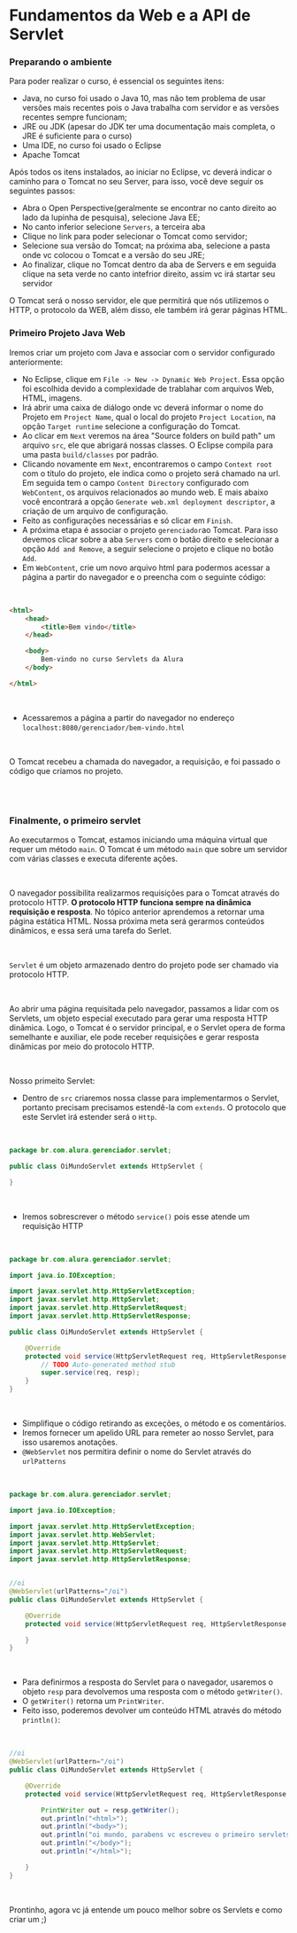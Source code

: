 # Fundamentos da Web e a API de Servlet

### Preparando o ambiente

Para poder realizar o curso, é essencial os seguintes itens:
- Java, no curso foi usado o Java 10, mas não tem problema de usar versões mais recentes pois o  Java trabalha com servidor e as versões recentes sempre funcionam;
- JRE ou JDK (apesar do JDK ter uma documentação mais completa, o JRE é suficiente para o curso)
- Uma IDE, no curso foi usado o Eclipse
- Apache Tomcat

Após todos os itens instalados, ao iniciar no Eclipse, vc deverá indicar o caminho para o Tomcat no seu Server, para isso, você deve seguir os seguintes passos:
- Abra o Open Perspective(geralmente se encontrar no canto direito ao lado da lupinha de pesquisa), selecione Java EE;
- No canto inferior selecione `Servers`, a terceira aba
- Clique no link para poder selecionar o Tomcat como servidor;
- Selecione sua versão do Tomcat; na próxima aba, selecione a pasta onde vc colocou o Tomcat e a versão do seu JRE;
- Ao finalizar, clique no Tomcat dentro da aba de Servers e em seguida clique na seta verde no canto intefrior direito, assim vc irá startar seu servidor

O Tomcat será o nosso servidor, ele que permitirá que nós utilizemos o HTTP, o protocolo da WEB, além disso, ele também irá gerar páginas HTML.

### Primeiro Projeto Java Web

Iremos criar um projeto com Java e associar com o servidor configurado anteriormente:

- No Eclipse, clique em `File -> New -> Dynamic Web Project`. Essa opção foi escolhida devido a complexidade de trablahar com arquivos Web, HTML, imagens.
- Irá abrir uma caixa de diálogo onde vc deverá informar o nome do Projeto em `Project Name`, qual o local do projeto `Project Location`, na opção `Target runtime` selecione a configuração do Tomcat.
- Ao clicar em `Next` veremos na área "Source folders on build path" um arquivo `src`, ele que abrigará nossas classes. O Eclipse compila para uma pasta `build/classes` por padrão.
- Clicando novamente em `Next`, encontraremos o campo `Context root` com o título do projeto, ele indica como o projeto será chamado na url. Em seguida tem o campo `Content Directory` configurado com `WebContent`, os arquivos relacionados ao mundo web. E mais abaixo você encontrará a opção `Generate web.xml deployment descriptor`, a criação de um arquivo de configuração. 
- Feito as configurações necessárias e só clicar em `Finish`.
- A próxima etapa é associar o projeto `gerenciador`ao Tomcat. Para isso devemos clicar sobre a aba `Servers` com o botão direito e selecionar a opção `Add and Remove`, a seguir selecione o projeto e clique no botão `Add`.
- Em `WebContent`, crie um novo arquivo html para podermos acessar a página a partir do navegador e o preencha com o seguinte código:

<br>

``` html
<html>
    <head>
        <title>Bem vindo</title>
    </head>

    <body>
        Bem-vindo no curso Servlets da Alura
    </body>

</html>
```

<br>

- Acessaremos a página a partir do navegador no endereço `localhost:8080/gerenciador/bem-vindo.html`

<br>

O Tomcat recebeu a chamada do navegador, a requisição, e foi passado o código que criamos no projeto.

<br>
<br>

### Finalmente, o primeiro servlet

Ao executarmos o Tomcat, estamos iniciando uma máquina virtual que requer um método `main`. O Tomcat é um método `main` que sobre um servidor com várias classes e executa diferente ações.

<br>

O navegador possibilita realizarmos requisições para o Tomcat através do protocolo HTTP. **O protocolo HTTP funciona sempre na dinâmica requisição e resposta**. No tópico anterior aprendemos a retornar uma página estática HTML. Nossa próxima meta será gerarmos conteúdos dinâmicos, e essa será uma tarefa do Serlet.

<br>

`Servlet` é um objeto armazenado dentro do projeto pode ser chamado via protocolo HTTP.

<br>

Ao abrir uma página requisitada pelo navegador, passamos a lidar com os Servlets, um objeto especial executado para gerar uma resposta HTTP dinâmica. Logo, o Tomcat é o servidor principal, e o Servlet opera de forma semelhante e auxiliar, ele pode receber requisições e gerar resposta dinâmicas por meio do protocolo HTTP.

<br>

Nosso primeito Servlet:
- Dentro de `src` criaremos nossa classe para implementarmos o Servlet, portanto precisam  precisamos estendê-la com `extends`. O protocolo que este Servlet irá estender será o `Http`.

<br>

```java
package br.com.alura.gerenciador.servlet;

public class OiMundoServlet extends HttpServlet {

}
```

<br>

- Iremos sobrescrever o método `service()` pois esse atende um requisição HTTP

<br>

```java
package br.com.alura.gerenciador.servlet;

import java.io.IOException;

import javax.servlet.http.HttpServletException;
import javax.servlet.http.HttpServlet;
import javax.servlet.http.HttpServletRequest;
import javax.servlet.http.HttpServletResponse;

public class OiMundoServlet extends HttpServlet {

    @Override
    protected void service(HttpServletRequest req, HttpServletResponse resp) throws ServletException, IOException {
        // TODO Auto-generated method stub
        super.service(req, resp);
    }
}    
```

<br>

- Simplifique o código retirando as exceções, o método e os comentários.
- Iremos fornecer um apelido URL para remeter ao nosso Servlet, para isso usaremos anotações.
- `@WebServlet` nos permitira definir o nome do Servlet através do `urlPatterns`

<br>

```java
package br.com.alura.gerenciador.servlet;

import java.io.IOException;

import javax.servlet.http.HttpServletException;
import javax.servlet.http.WebServlet;
import javax.servlet.http.HttpServlet;
import javax.servlet.http.HttpServletRequest;
import javax.servlet.http.HttpServletResponse;


//oi
@WebServlet(urlPatterns="/oi")
public class OiMundoServlet extends HttpServlet {

    @Override
    protected void service(HttpServletRequest req, HttpServletResponse resp) {

    }
}    
```

<br>

- Para definirmos a resposta do Servlet para o navegador, usaremos o objeto `resp` para devolvemos uma resposta com o método `getWriter()`.
- O `getWriter()` retorna um `PrintWriter`.
- Feito isso, poderemos devolver um conteúdo HTML através do método `println()`:

<br>

```java
//oi
@WebServlet(urlPattern="/oi")
public class OiMundoServlet extends HttpServlet {

    @Override
    protected void service(HttpServletRequest req, HttpServletResponse resp) throws IOException {

        PrintWriter out = resp.getWriter();
        out.println("<html>");
        out.println("<body>");
        out.println("oi mundo, parabens vc escreveu o primeiro servlets.");
        out.println("</body>");
        out.println("</html>");

    }
}    
```

<br>

Prontinho, agora vc já entende um pouco melhor sobre os Servlets e como criar um ;)

